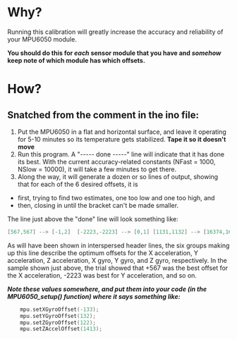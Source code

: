 Why?
====

Running this calibration will greatly increase the accuracy and reliability of your MPU6050 module.

**You should do this for _each_ sensor module that you have and _somehow_ keep note of which module has which offsets.**

How?
====

Snatched from the comment in the ino file:
------------------------------------------

1. Put the MPU6050 in a flat and horizontal surface, and leave it operating for 5-10 minutes so its temperature gets stabilized. **Tape it so it doesn't move**
2. Run this program.  A "----- done -----" line will indicate that it has done its best. With the current accuracy-related constants (NFast = 1000, NSlow = 10000), it will take a few minutes to get there.
3. Along the way, it will generate a dozen or so lines of output, showing that for each of the 6 desired offsets, it is 
  * first, trying to find two estimates, one too low and one too high, and
  * then, closing in until the bracket can't be made smaller.

The line just above the "done" line will look something like:
```c++
[567,567] --> [-1,2]  [-2223,-2223] --> [0,1] [1131,1132] --> [16374,16404] [155,156] --> [-1,1]  [-25,-24] --> [0,3] [5,6] --> [0,4]
```

As will have been shown in interspersed header lines, the six groups making up this line describe the optimum offsets for the X acceleration, Y acceleration, Z acceleration, X gyro, Y gyro, and Z gyro, respectively.  In the sample shown just above, the trial showed that +567 was the best offset for the X acceleration, -2223 was best for Y acceleration, and so on.


***Note these values somewhere, and put them into your code (in the MPU6050_setup() function) where it says something like:***

```c++
    mpu.setXGyroOffset(-133);
    mpu.setYGyroOffset(132);
    mpu.setZGyroOffset(122);
    mpu.setZAccelOffset(1413); 
```

